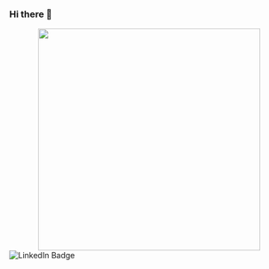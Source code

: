 ### Hi there 👋

<div id = "header" align = "center" >
  <img src = "https://media.giphy.com/media/GRVM7bxdn7yEFWTN6i/giphy.gif"  width = "400"/>
</div>

<div>
  <img src="https://img.shields.io/badge/LinkedIn-blue?style=for-the-badge&logo=linkedin&logoColor=white" alt="LinkedIn Badge"/>
</div>


<!--
**LennoxFroide/LennoxFroide** is a ✨ _special_ ✨ repository because its `README.md` (this file) appears on your GitHub profile.

Here are some ideas to get you started:

- 🔭 I’m currently working on ...
- 🌱 I’m currently learning ...
- 👯 I’m looking to collaborate on ...
- 🤔 I’m looking for help with ...
- 💬 Ask me about ...
- 📫 How to reach me: ...
- 😄 Pronouns: ...
- ⚡ Fun fact: ...
-->
